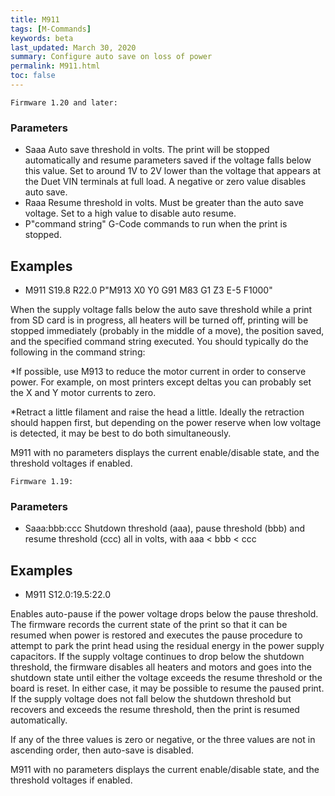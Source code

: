 ```yaml
---
title: M911
tags: [M-Commands] 
keywords: beta 
last_updated: March 30, 2020 
summary: Configure auto save on loss of power 
permalink: M911.html
toc: false 
---
```



`Firmware 1.20 and later:`

### Parameters

* Saaa Auto save threshold in volts. The print will be stopped automatically and resume parameters saved if the voltage falls below this value. Set to around 1V to 2V lower than the voltage that appears at the Duet VIN terminals at full load. A negative or zero value disables auto save.
* Raaa Resume threshold in volts. Must be greater than the auto save voltage. Set to a high value to disable auto resume.
* P"command string" G-Code commands to run when the print is stopped.

## Examples

* M911 S19.8 R22.0 P"M913 X0 Y0 G91 M83 G1 Z3 E-5 F1000"

When the supply voltage falls below the auto save threshold while a print from SD card is in progress, all heaters will be turned off, printing will be stopped immediately (probably in the middle of a move), the position saved, and the specified command string executed. You should typically do the following in the command string:

*If possible, use M913 to reduce the motor current in order to conserve power. For example, on most printers except deltas you can probably set the X and Y motor currents to zero.

*Retract a little filament and raise the head a little. Ideally the retraction should happen first, but depending on the power reserve when low voltage is detected, it may be best to do both simultaneously.

M911 with no parameters displays the current enable/disable state, and the threshold voltages if enabled.

`Firmware 1.19:`

### Parameters

* Saaa:bbb:ccc Shutdown threshold (aaa), pause threshold (bbb) and resume threshold (ccc) all in volts, with aaa < bbb < ccc

## Examples

* M911 S12.0:19.5:22.0

Enables auto-pause if the power voltage drops below the pause threshold. The firmware records the current state of the print so that it can be resumed when power is restored and executes the pause procedure to attempt to park the print head using the residual energy in the power supply capacitors. If the supply voltage continues to drop below the shutdown threshold, the firmware disables all heaters and motors and goes into the shutdown state until either the voltage exceeds the resume threshold or the board is reset. In either case, it may be possible to resume the paused print. If the supply voltage does not fall below the shutdown threshold but recovers and exceeds the resume threshold, then the print is resumed automatically.

If any of the three values is zero or negative, or the three values are not in ascending order, then auto-save is disabled.

M911 with no parameters displays the current enable/disable state, and the threshold voltages if enabled.

